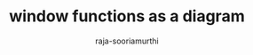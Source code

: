 ---
title: "window functions as a diagram"
author: "raja-sooriamurthi"
Discipline: Databases
ConceptualAdvantage: "explains what is a \"window\""
DrawsAttentionTo: "what happens when the SELECT clause executes"
Topic: Query languages (advanced)
Domain: 
Form: Visual Representation
OriginSource: "Lecture Notes"
image: "300-a.png,300-b.png,300-c.png"
Mapping:
  window :  red box
  result :  green hightlight
  current row :  blue highligh
---